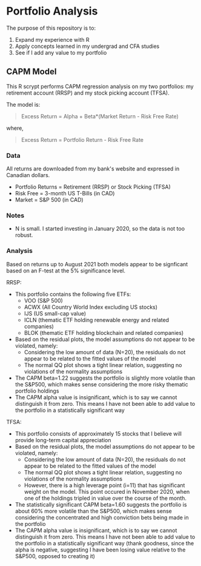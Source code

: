 # Portfolio Analysis
The purpose of this repository is to:
1. Expand my experience with R
2. Apply concepts learned in my undergrad and CFA studies
3. See if I add any value to my portfolio

## CAPM Model
This R scrypt performs CAPM regression analysis on my two portfolios: my retirement account (RRSP) and my stock picking account (TFSA).

The model is:

> Excess Return = Alpha + Beta*(Market Return - Risk Free Rate)

where,

> Excess Return = Portfolio Return - Risk Free Rate

### Data
All returns are downloaded from my bank's website and expressed in Canadian dollars.

- Portfolio Returns = Retirement (RRSP) or Stock Picking (TFSA)
- Risk Free = 3-month US T-Bills (in CAD)
- Market = S&P 500 (in CAD)

### Notes
- N is small. I started investing in January 2020, so the data is not too robust.

### Analysis
Based on returns up to August 2021 both models appear to be signficant based on an F-test at the 5% significance level.

RRSP:
- This portfolio contains the following five ETFs:
  - VOO (S&P 500)
  - ACWX (All Country World Index excluding US stocks)
  - IJS (US small-cap value)
  - ICLN (thematic ETF holding renewable energy and related companies)
  - BLOK (thematic ETF holding blockchain and related companies)
- Based on the residual plots, the model assumptions do not appear to be violated, namely:
  - Considering the low amount of data (N=20), the residuals do not appear to be related to the fitted values of the model
  - The normal QQ plot shows a tight linear relation, suggesting no violations of the normality assumptions
- The CAPM beta=1.22 suggests the portfolio is slightly more volatile than the S&P500, which makes sense considering the more risky thematic portfolio holdings
- The CAPM alpha value is insignificant, which is to say we cannot distinguish it from zero. This means I have not been able to add value to the portfolio in a statistically significant way

TFSA:
- This portfolio consists of approximately 15 stocks that I believe will provide long-term capital appreciation
- Based on the residual plots, the model assumptions do not appear to be violated, namely:
  - Considering the low amount of data (N=20), the residuals do not appear to be related to the fitted values of the model
  - The normal QQ plot shows a tight linear relation, suggesting no violations of the normality assumptions
  - However, there is a high leverage point (i=11) that has significant weight on the model. This point occured in November 2020, when one of the holdings tripled in value over the course of the month.
- The statistically significant CAPM beta=1.60 suggests the portfolio is about 60% more volatile than the S&P500, which makes sense considering the concentrated and high conviction bets being made in the portfolio
- The CAPM alpha value is insignificant, which is to say we cannot distinguish it from zero. This means I have not been able to add value to the portfolio in a statistically significant way (thank goodness, since the alpha is negative, suggesting I have been losing value relative to the S&P500, opposed to creating it)
